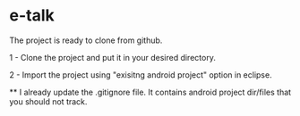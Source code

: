 e-talk
======

The project is ready to clone from github.

1 - Clone the project and put it in your desired directory.
 
2 - Import the project using "exisitng android project" option in eclipse.


** I already update the .gitignore file. It contains android project dir/files that you should not track.


